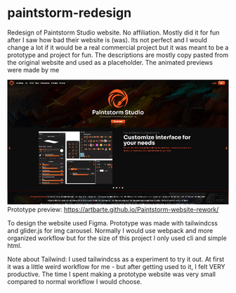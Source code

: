 # paintstorm-redesign
Redesign of Paintstorm Studio website. No affiliation.
Mostly did it for fun after I saw how bad their website is (was).
Its not perfect and I would change a lot if it would be a real commercial project but it was meant to be a prototype and project for fun.
The descriptions are mostly copy pasted from the original website and used as a placeholder. The animated previews were made by me

![preview](preview.jpg)
Prototype preview: https://artbarte.github.io/Paintstorm-website-rework/

To design the website used Figma. Prototype was made with tailwindcss and glider.js for img carousel.
Normally I would use webpack and more organized workflow but for the size of this project I only used cli and simple html.

Note about Tailwind: I used tailwindcss as a experiment to try it out. At first it was a little weird workflow for me - but after getting used to it, I felt VERY productive. The time I spent making a prototype website was very small compared to normal workflow I would choose.

